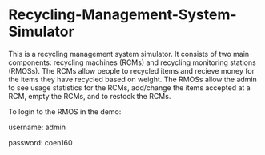 # Recycling-Management-System-Simulator

This is a recycling management system simulator. It consists of two main components:
recycling machines (RCMs) and recycling monitoring stations (RMOSs).
The RCMs allow people to recycled items and recieve money for the items they have recycled based on weight.
The RMOSs allow the admin to see usage statistics for the RCMs, add/change the items accepted at a RCM, empty the RCMs, and to restock the RCMs.

To login to the RMOS in the demo:

username: admin

password: coen160
